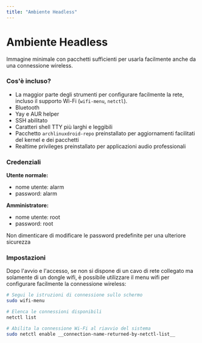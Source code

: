 ```yaml
---
title: "Ambiente Headless"
---
```

# Ambiente Headless

Immagine minimale con pacchetti sufficienti per usarla facilmente
anche da una connessione wireless.

### Cos'è incluso?

* La maggior parte degli strumenti per configurare facilmente la rete,
  incluso il supporto Wi-Fi (`wifi-menu`, `netctl`).
* Bluetooth
* Yay e AUR helper
* SSH abilitato
* Caratteri shell TTY più larghi e leggibili
* Pacchetto `archlinuxdroid-repo` preinstallato per aggiornamenti facilitati
  del kernel e dei pacchetti
* Realtime privileges preinstallato per applicazioni audio professionali

### Credenziali

**Utente normale:**
* nome utente: alarm
* password: alarm

**Amministratore:**
* nome utente: root
* password: root

Non dimenticare di modificare le password predefinite per una ulteriore sicurezza

### Impostazioni

Dopo l'avvio e l'accesso, se non si dispone di un cavo di rete collegato ma
solamente di un dongle wifi, è possibile utilizzare il menu wifi per configurare
facilmente la connessione wireless:

```sh
# Segui le istruzioni di connessione sullo schermo
sudo wifi-menu

# Elenca le connessioni disponibili
netctl list

# Abilita la connessione Wi-Fi al riavvio del sistema
sudo netctl enable __connection-name-returned-by-netctl-list__
```
